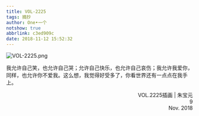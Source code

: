 ```yaml
---
title: VOL-2225
tags: 摘抄
author: One•一个
notshow: true
abbrlink: c3ed909c
date: 2018-11-12 15:52:32
---
```

![VOL-2225.png](https://i.loli.net/2018/11/12/5be931cb369a7.png)

我允许自己笑，也允许自己哭；允许自己快乐，也允许自己哀伤；我允许我爱你，同样，也允许你不爱我。这么想，我觉得好受多了，你看世界还有一点点在我手上。
<p align='right'>VOL.2225插画 | 朱宝元</br>9 </br>Nov. 2018</p>